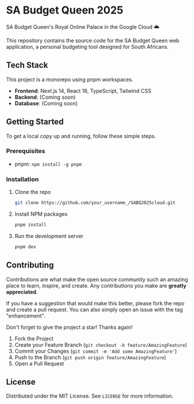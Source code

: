 # SA Budget Queen 2025

SA Budget Queen's Royal Online Palace in the Google Cloud 🌥

This repository contains the source code for the SA Budget Queen web application, a personal budgeting tool designed for South Africans.

## Tech Stack

This project is a monorepo using pnpm workspaces.

- **Frontend**: Next.js 14, React 18, TypeScript, Tailwind CSS
- **Backend**: (Coming soon)
- **Database**: (Coming soon)

## Getting Started

To get a local copy up and running, follow these simple steps.

### Prerequisites

- pnpm: `npm install -g pnpm`

### Installation

1. Clone the repo
   ```sh
   git clone https://github.com/your_username_/SABQ2025cloud.git
   ```
2. Install NPM packages
   ```sh
   pnpm install
   ```
3. Run the development server
   ```sh
   pnpm dev
   ```

## Contributing

Contributions are what make the open source community such an amazing place to learn, inspire, and create. Any contributions you make are **greatly appreciated**.

If you have a suggestion that would make this better, please fork the repo and create a pull request. You can also simply open an issue with the tag "enhancement".

Don't forget to give the project a star! Thanks again!

1. Fork the Project
2. Create your Feature Branch (`git checkout -b feature/AmazingFeature`)
3. Commit your Changes (`git commit -m 'Add some AmazingFeature'`)
4. Push to the Branch (`git push origin feature/AmazingFeature`)
5. Open a Pull Request

## License

Distributed under the MIT License. See `LICENSE` for more information.